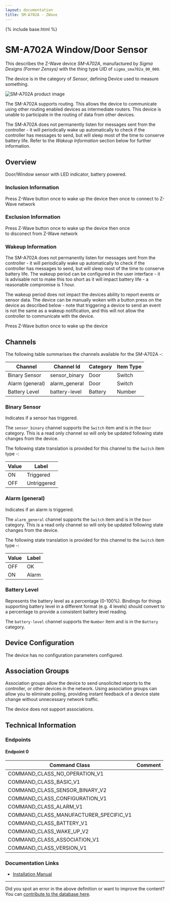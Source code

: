```yaml
---
layout: documentation
title: SM-A702A - ZWave
---
```


{% include base.html %}

# SM-A702A Window/Door Sensor
This describes the Z-Wave device *SM-A702A*, manufactured by *Sigma Designs (Former Zensys)* with the thing type UID of ```sigma_sma702a_00_000```.

The device is in the category of *Sensor*, defining Device used to measure something.

![SM-A702A product image](https://www.cd-jackson.com/zwave_device_uploads/882/882_default.jpg)


The SM-A702A supports routing. This allows the device to communicate using other routing enabled devices as intermediate routers.  This device is unable to participate in the routing of data from other devices.

The SM-A702A does not permanently listen for messages sent from the controller - it will periodically wake up automatically to check if the controller has messages to send, but will sleep most of the time to conserve battery life. Refer to the *Wakeup Information* section below for further information.

## Overview

Door/Window sensor with LED indicator, battery powered.

### Inclusion Information

Press Z-Wave button once to wake up the device then once to connect to Z-Wave network

### Exclusion Information

Press Z-Wave button once to wake up the device then once to disconect from Z-Wave network

### Wakeup Information

The SM-A702A does not permanently listen for messages sent from the controller - it will periodically wake up automatically to check if the controller has messages to send, but will sleep most of the time to conserve battery life. The wakeup period can be configured in the user interface - it is advisable not to make this too short as it will impact battery life - a reasonable compromise is 1 hour.

The wakeup period does not impact the devices ability to report events or sensor data. The device can be manually woken with a button press on the device as described below - note that triggering a device to send an event is not the same as a wakeup notification, and this will not allow the controller to communicate with the device.


Press Z-Wave button once to wake up the device

## Channels

The following table summarises the channels available for the SM-A702A -:

| Channel | Channel Id | Category | Item Type |
|---------|------------|----------|-----------|
| Binary Sensor | sensor_binary | Door | Switch | 
| Alarm (general) | alarm_general | Door | Switch | 
| Battery Level | battery-level | Battery | Number |

### Binary Sensor

Indicates if a sensor has triggered.

The ```sensor_binary``` channel supports the ```Switch``` item and is in the ```Door``` category. This is a read only channel so will only be updated following state changes from the device.

The following state translation is provided for this channel to the ```Switch``` item type -:

| Value | Label     |
|-------|-----------|
| ON | Triggered |
| OFF | Untriggered |

### Alarm (general)

Indicates if an alarm is triggered.

The ```alarm_general``` channel supports the ```Switch``` item and is in the ```Door``` category. This is a read only channel so will only be updated following state changes from the device.

The following state translation is provided for this channel to the ```Switch``` item type -:

| Value | Label     |
|-------|-----------|
| OFF | OK |
| ON | Alarm |

### Battery Level

Represents the battery level as a percentage (0-100%). Bindings for things supporting battery level in a different format (e.g. 4 levels) should convert to a percentage to provide a consistent battery level reading.

The ```battery-level``` channel supports the ```Number``` item and is in the ```Battery``` category.



## Device Configuration

The device has no configuration parameters configured.

## Association Groups

Association groups allow the device to send unsolicited reports to the controller, or other devices in the network. Using association groups can allow you to eliminate polling, providing instant feedback of a device state change without unnecessary network traffic.

The device does not support associations.
## Technical Information

### Endpoints

#### Endpoint 0

| Command Class | Comment |
|---------------|---------|
| COMMAND_CLASS_NO_OPERATION_V1| |
| COMMAND_CLASS_BASIC_V1| |
| COMMAND_CLASS_SENSOR_BINARY_V2| |
| COMMAND_CLASS_CONFIGURATION_V1| |
| COMMAND_CLASS_ALARM_V1| |
| COMMAND_CLASS_MANUFACTURER_SPECIFIC_V1| |
| COMMAND_CLASS_BATTERY_V1| |
| COMMAND_CLASS_WAKE_UP_V2| |
| COMMAND_CLASS_ASSOCIATION_V1| |
| COMMAND_CLASS_VERSION_V1| |

### Documentation Links

* [Installation Manual](https://www.cd-jackson.com/zwave_device_uploads/882/SM-A702A.pdf)

---

Did you spot an error in the above definition or want to improve the content?
You can [contribute to the database here](http://www.cd-jackson.com/index.php/zwave/zwave-device-database/zwave-device-list/devicesummary/882).
